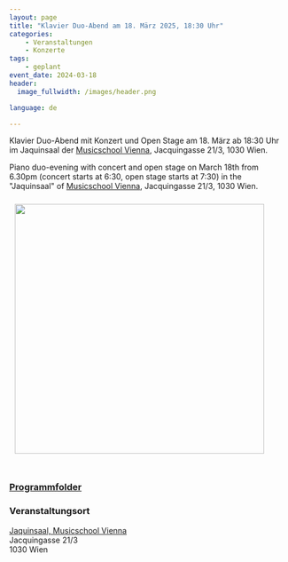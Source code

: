 ```yaml
---
layout: page
title: "Klavier Duo-Abend am 18. März 2025, 18:30 Uhr"
categories:
    - Veranstaltungen
    - Konzerte
tags:
    - geplant
event_date: 2024-03-18
header:
  image_fullwidth: /images/header.png

language: de

---
```



Klavier Duo-Abend mit Konzert und Open Stage am 18. März ab 18:30 Uhr im Jaquinsaal der [Musicschool Vienna](https://www.musicschoolvienna.com/), Jacquingasse 21/3, 1030 Wien.

Piano duo-evening with concert and open stage on March 18th from 6.30pm (concert starts at 6:30, open stage starts at 7:30) in the "Jaquinsaal" of [Musicschool Vienna](https://www.musicschoolvienna.com/), Jacquingasse 21/3, 1030 Wien.

<a href="/images/poster-2025-03-18.jpg"><img src="/images/poster-2025-03-18.jpg" style="float:left;" width="450px" hspace="10" vspace="10"></a>

<div style="clear: both;">&nbsp;</div>

### [Programmfolder](/files/2025-03-18-programm.pdf) 

### Veranstaltungsort

<a href="https://www.musicschoolvienna.com/">Jaquinsaal, Musicschool Vienna</a><br>
Jacquingasse 21/3<br>
1030 Wien<br>



<div
    data-service="googlemaps"
    data-id="!1m18!1m12!1m3!1d2659.7192873558456!2d16.38269097653893!3d48.1927598473177!2m3!1f0!2f0!3f0!3m2!1i1024!2i768!4f13.1!3m3!1m2!1s0x476d07635e60be51%3A0x1de7d0f1390ff2c0!2sJacquingasse%2021%2C%201030%20Wien!5e0!3m2!1sen!2sat!4v1704910538354!5m2!1sen!2sat"
    data-autoscale
></div>



